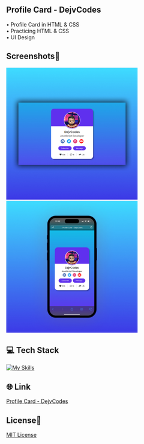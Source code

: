 ## Profile Card - DejvCodes
• Profile Card in HTML & CSS <br>
• Practicing HTML & CSS <br>
• UI Design 

## Screenshots📱
<img src="img/1-ProfileCard - DejvCodes.jpg" width="350"><img src="img/2-ProfileCard - DejvCodes.jpg" width="350">

## 💻 Tech Stack
[![My Skills](https://skillicons.dev/icons?i=html,css)](https://skillicons.dev)

## 🌐 Link
<a href="https://profile-card-dejvcodes.netlify.app/">Profile Card - DejvCodes</a>

## License🔐
[MIT License](LICENSE) 

